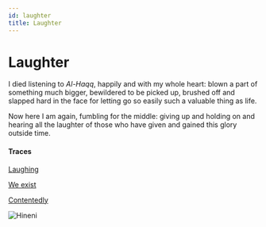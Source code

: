```yaml
---
id: laughter
title: Laughter
---
```


# Laughter

I died listening to _Al-Haqq_,
happily and with my whole heart:
blown a part of something much bigger,
bewildered to be picked up,
brushed off and slapped hard in the face
for letting go so easily 
such a valuable thing as life.

Now here I am again, 
fumbling for the middle:
giving up and holding on
and hearing all the laughter of those
who have given and gained
this glory outside time.

#### Traces

[Laughing](http://www.wingedheart.org/Hafiz%20Laughter.htm)

[We exist](https://www.youtube.com/watch?v=P1NYQJLqERk "Sleeping At Last")

[Contentedly](https://www.youtube.com/watch?v=o3Z7sEMCv-E "SFH - Contentment")

![Hineni](../img/hineni.jpeg)